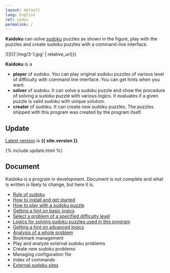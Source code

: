 ```yaml
---
layout: default
lang: English
ref: index
permalink: /
---
```


**Kaidoku** can solve [sudoku](rule) puzzles as shown in the figure, play with the puzzles and create sudoku puzzles with a command-line interface.

![]({{'/img/3-1.jpg' | relative_url}})

**Kaidoku** is a

* **player** of sudoku. You can play original sudoku puzzles of various level of difficulty with command line interface. You can get hints when you want.
* **solver** of sudoku. It can solve a sudoku puzzle and show the procedure of solving a sudoku puzzle with various logics. It evaluates if a given puzzle is valid sudoku with unique solution.
* **creater** of sudoku. It can create new sudoku puzzles. The puzzles shipped with this program was created by the program itself.

## Update

[Latest version](https://pypi.python.org/pypi/kaidoku) is **{{ site.version }}**

{% include update.html %}

## [](#document)Document

Kaidoku is a program in development. Document is not complete and what is written is likely to change, but here it is.

- [Rule of sudoku](rule)
- [How to install and get started](install)
- [How to play with a sudoku puzzle](play)
- [Getting a hint on basic logics](basichint)
- [Select a problem of a specified difficulty level](level)
- [Logics for solving sudoku puzzles used in this program](logic)
- [Getting a hint on advanced logics](advancedhint)
- [Analysis of a whole problem](analysis)
- Bookmark management
- Play and analyze external sudoku problems
- Create new sudoku problems
- Managing configuration file
- Index of commands
- [External sudoku sites](link)
